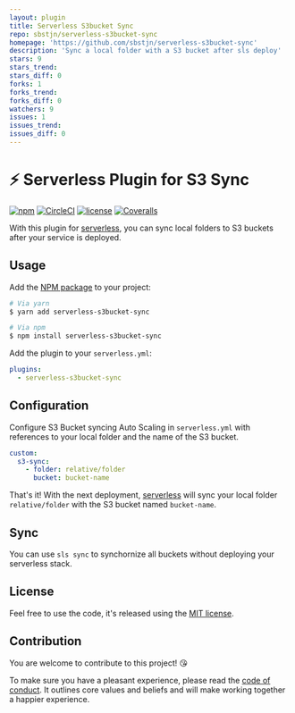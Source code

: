 ```yaml
---
layout: plugin
title: Serverless S3bucket Sync
repo: sbstjn/serverless-s3bucket-sync
homepage: 'https://github.com/sbstjn/serverless-s3bucket-sync'
description: 'Sync a local folder with a S3 bucket after sls deploy'
stars: 9
stars_trend: 
stars_diff: 0
forks: 1
forks_trend: 
forks_diff: 0
watchers: 9
issues: 1
issues_trend: 
issues_diff: 0
---
```



# ⚡️ Serverless Plugin for S3 Sync

[![npm](https://img.shields.io/npm/v/serverless-s3bucket-sync.svg)](https://www.npmjs.com/package/serverless-s3bucket-sync)
[![CircleCI](https://img.shields.io/circleci/project/github/sbstjn/serverless-s3bucket-sync/master.svg)](https://circleci.com/gh/sbstjn/serverless-s3bucket-sync)
[![license](https://img.shields.io/github/license/sbstjn/serverless-s3bucket-sync.svg)](https://github.com/sbstjn/serverless-s3bucket-sync/blob/master/LICENSE.md)
[![Coveralls](https://img.shields.io/coveralls/sbstjn/serverless-s3bucket-sync.svg)](https://coveralls.io/github/sbstjn/serverless-s3bucket-sync)

With this plugin for [serverless](https://serverless.com), you can sync local folders to S3 buckets after your service is deployed.

## Usage

Add the [NPM package](https://www.npmjs.com/package/serverless-s3bucket-sync) to your project:

```bash
# Via yarn
$ yarn add serverless-s3bucket-sync

# Via npm
$ npm install serverless-s3bucket-sync
```

Add the plugin to your `serverless.yml`:

```yaml
plugins:
  - serverless-s3bucket-sync
```

## Configuration

Configure S3 Bucket syncing Auto Scaling in `serverless.yml` with references to your local folder and the name of the S3 bucket.

```yaml
custom:
  s3-sync:
    - folder: relative/folder
      bucket: bucket-name
```

That's it! With the next deployment, [serverless](https://serverless.com) will sync your local folder `relative/folder` with the S3 bucket named `bucket-name`. 

## Sync

You can use `sls sync` to synchornize all buckets without deploying your serverless stack.

## License

Feel free to use the code, it's released using the [MIT license](LICENSE.md).

## Contribution

You are welcome to contribute to this project! 😘 

To make sure you have a pleasant experience, please read the [code of conduct](CODE_OF_CONDUCT.md). It outlines core values and beliefs and will make working together a happier experience.
